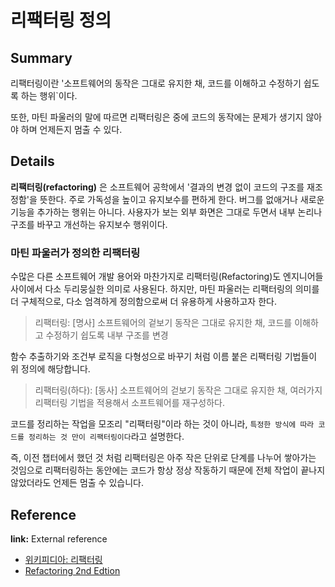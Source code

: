 # 리팩터링 정의
<!-- 
TIL을 작성할 때에는 해당 노트의 제목과 관련한 내용만 작성합니다.
추가적인 개념을 설명할 필요가 있다면, 해당 개념에 대한 노트를 새롭게 작성합니다.
이후 해당 개념 노트를 Reference에 링크합니다.

ex) 버블 정렬에 대해 설명하기 위해, Array 자료형을 설명해야할 경우 -> Array 노트 생성
-->

## Summary

리팩터링이란 '소프트웨어의 동작은 그대로 유지한 채, 코드를 이해하고 수정하기 쉽도록 하는 행위`이다.

또한, 마틴 파울러의 말에 따르면 리팩터링은 중에 코드의 동작에는 문제가 생기지 않아야 하며 언제든지 멈출 수 있다.

## Details

**리팩터링(refactoring)** 은 소프트웨어 공학에서 '결과의 변경 없이 코드의 구조를 재조정함'을 뜻한다. 주로 가독성을 높이고 유지보수를 편하게 한다. 버그를 없애거나 새로운 기능을 추가하는 행위는 아니다. 사용자가 보는 외부 화면은 그대로 두면서 내부 논리나 구조를 바꾸고 개선하는 유지보수 행위이다.

### 마틴 파울러가 정의한 리팩터링

수많은 다른 소프트웨어 개발 용어와 마찬가지로 리팩터링(Refactoring)도 엔지니어들 사이에서 다소 두리뭉실한 의미로 사용된다. 하지만, 마틴 파울러는 리팩터링의 의미를 더 구체적으로, 다소 엄격하게 정의함으로써 더 유용하게 사용하고자 한다.

> 리팩터링: [명사] 소프트웨어의 겉보기 동작은 그대로 유지한 채, 코드를 이해하고 수정하기 쉽도록 내부 구조를 변경

함수 추출하기와 조건부 로직을 다형성으로 바꾸기 처럼 이름 붙은 리팩터링 기법들이 위 정의에 해당합니다.

> 리팩터링(하다): [동사] 소프트웨어의 걷보기 동작은 그대로 유지한 채, 여러가지 리팩터링 기법을 적용해서 소프트웨어를 재구성하다.

코드를 정리하는 작업을 모조리 "리팩터링"이라 하는 것이 아니라, `특정한 방식에 따라 코드를 정리하는 것 만이 리팩터링이다`라고 설명한다.

즉, 이전 챕터에서 했던 것 처럼 리팩터링은 아주 작은 단위로 단계를 나누어 쌓아가는 것임으로 리팩터링하는 동안에는 코드가 항상 정상 작동하기 때문에 전체 작업이 끝나지 않았더라도 언제든 멈출 수 있습니다.

## Reference
<!-- 사용하지 않는 레퍼런스 종류는 삭제 후 업로드 -->

**link:** External reference
- [위키피디아: 리팩터링](https://ko.wikipedia.org/wiki/%EB%A6%AC%ED%8C%A9%ED%84%B0%EB%A7%81)
- [Refactoring 2nd Edtion](https://product.kyobobook.co.kr/detail/S000001810241)